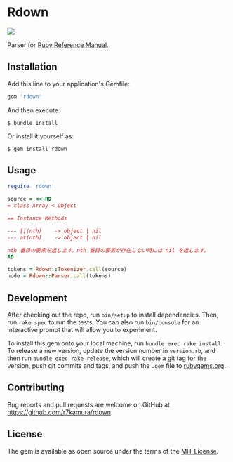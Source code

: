 # Rdown

[![](https://github.com/r7kamura/rdown/workflows/test/badge.svg)](https://github.com/r7kamura/rdown/actions?query=workflow%3Atest)

Parser for [Ruby Reference Manual](https://github.com/rurema/doctree).

## Installation

Add this line to your application's Gemfile:

```ruby
gem 'rdown'
```

And then execute:

    $ bundle install

Or install it yourself as:

    $ gem install rdown

## Usage

```ruby
require 'rdown'

source = <<~RD
= class Array < Object

== Instance Methods

--- [](nth)    -> object | nil
--- at(nth)    -> object | nil

nth 番目の要素を返します。nth 番目の要素が存在しない時には nil を返します。
RD

tokens = Rdown::Tokenizer.call(source)
node = Rdown::Parser.call(tokens)
```

## Development

After checking out the repo, run `bin/setup` to install dependencies. Then, run `rake spec` to run the tests. You can also run `bin/console` for an interactive prompt that will allow you to experiment.

To install this gem onto your local machine, run `bundle exec rake install`. To release a new version, update the version number in `version.rb`, and then run `bundle exec rake release`, which will create a git tag for the version, push git commits and tags, and push the `.gem` file to [rubygems.org](https://rubygems.org).

## Contributing

Bug reports and pull requests are welcome on GitHub at https://github.com/r7kamura/rdown.


## License

The gem is available as open source under the terms of the [MIT License](https://opensource.org/licenses/MIT).
